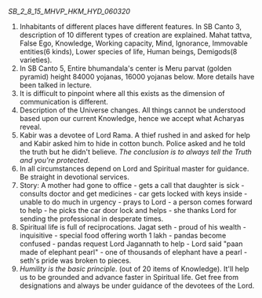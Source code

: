 *SB_2_8_15_MHVP_HKM_HYD_060320*

1. Inhabitants of different places have different features. In SB Canto 3, description of 10 different types of creation are explained. Mahat tattva, False Ego, Knowledge, Working capacity, Mind, Ignorance, Immovable entities(6 kinds), Lower species of life, Human beings, Demigods(8 varieties).
2. In SB Canto 5, Entire bhumandala's center is Meru parvat (golden pyramid) height 84000 yojanas, 16000 yojanas below. More details have been talked in lecture.
3. It is difficult to pinpoint where all this exists as the dimension of communication is different.
4. Description of the Universe changes. All things cannot be understood based upon our current Knowledge, hence we accept what Acharyas reveal.
5. Kabir was a devotee of Lord Rama. A thief rushed in and asked for help and Kabir asked him to hide in cotton bunch. Police asked and he told the truth but he didn't believe. *The conclusion is to always tell the Truth and you're protected.*
6. In all circumstances depend on Lord and Spiritual master for guidance. Be straight in devotional services.
7. Story: A mother had gone to office - gets a call that daughter is sick - consults doctor and get medicines - car gets locked with keys inside - unable to do much in urgency - prays to Lord - a person comes forward to help - he picks the car door lock and helps - she thanks Lord for sending the professional in desperate times.
8. Spiritual life is full of reciprocations. Jagat seth - proud of his wealth - inquisitive - special food offering worth 1 lakh - pandas become confused - pandas request Lord Jagannath to help - Lord said "paan made of elephant pearl" - one of thousands of elephant have a pearl - seth's pride was broken to pieces.
9. *Humility is the basic principle*. (out of 20 items of Knowledge). It'll help us to be grounded and advance faster in Spiritual life. Get free from designations and always be under guidance of the devotees of the Lord.

